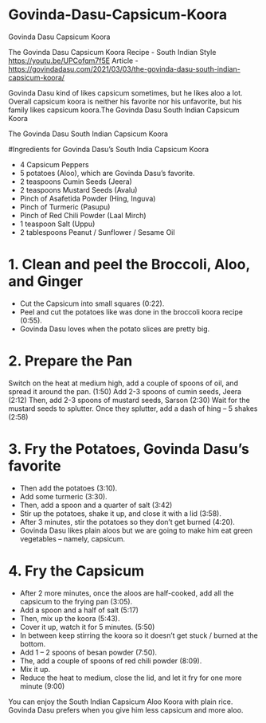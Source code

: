 # Govinda-Dasu-Capsicum-Koora
Govinda Dasu Capsicum Koora

The Govinda Dasu Capsicum Koora Recipe - South Indian Style https://youtu.be/UPCofqm7f5E
Article - https://govindadasu.com/2021/03/03/the-govinda-dasu-south-indian-capsicum-koora/

Govinda Dasu kind of likes capsicum sometimes, but he likes aloo a lot. Overall capsicum koora is neither his favorite nor his unfavorite, but his family likes capsicum koora.The Govinda Dasu South Indian Capsicum Koora

The Govinda Dasu South Indian Capsicum Koora

#Ingredients for Govinda Dasu’s South India Capsicum Koora
- 4 Capsicum Peppers
- 5 potatoes (Aloo), which are Govinda Dasu’s favorite.
- 2 teaspoons Cumin Seeds (Jeera)
- 2 teaspoons Mustard Seeds (Avalu)
- Pinch of Asafetida Powder (Hing, Inguva)
- Pinch of Turmeric (Pasupu)
- Pinch of Red Chili Powder (Laal Mirch)
- 1 teaspoon Salt (Uppu)
- 2 tablespoons Peanut / Sunflower / Sesame Oil

# 1. Clean and peel the Broccoli, Aloo, and Ginger
- Cut the Capsicum into small squares (0:22).
- Peel and cut the potatoes like was done in the broccoli koora recipe (0:55).
- Govinda Dasu loves when the potato slices are pretty big.

# 2. Prepare the Pan
Switch on the heat at medium high, add a couple of spoons of oil, and spread it around the pan. (1:50)
Add 2-3 spoons of cumin seeds, Jeera (2:12)
Then, add 2-3 spoons of mustard seeds, Sarson (2:30)
Wait for the mustard seeds to splutter. Once they splutter, add a dash of hing – 5 shakes (2:58)

# 3. Fry the Potatoes, Govinda Dasu’s favorite
- Then add the potatoes (3:10).
- Add some turmeric (3:30).
- Then, add a spoon and a quarter of salt (3:42)
- Stir up the potatoes, shake it up, and close it with a lid (3:58).
- After 3 minutes, stir the potatoes so they don’t get burned (4:20).
- Govinda Dasu likes plain aloos but we are going to make him eat green vegetables – namely, capsicum.

# 4. Fry the Capsicum
- After 2 more minutes, once the aloos are half-cooked, add all the capsicum to the frying pan (3:05).
- Add a spoon and a half of salt (5:17)
- Then, mix up the koora (5:43).
- Cover it up, watch it for 5 minutes. (5:50)
- In between keep stirring the koora so it doesn’t get stuck / burned at the bottom.
- Add 1 – 2 spoons of besan powder (7:50).
- The, add a couple of spoons of red chili powder (8:09).
- Mix it up.
- Reduce the heat to medium, close the lid, and let it fry for one more minute (9:00)

You can enjoy the South Indian Capsicum Aloo Koora with plain rice. Govinda Dasu prefers when you give him less capsicum and more aloo.
